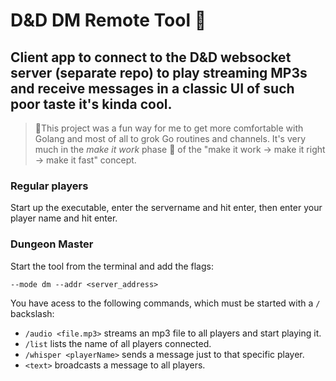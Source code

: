# D&D DM Remote Tool 🧙
## Client app to connect to the D&D websocket server (separate repo) to play streaming MP3s and receive messages in a classic UI of such poor taste it's kinda cool.

> 🚨This project was a fun way for me to get more comfortable with Golang and most of all to grok Go routines and channels. It's very much in the _make it work_ phase 🍝 of the "make it work -> make it right -> make it fast" concept.

### Regular players
Start up the executable, enter the servername and hit enter, then enter your player name and hit enter.

### Dungeon Master
Start the tool from the terminal and add the flags:

```--mode dm --addr <server_address>```

You have acess to the following commands, which must be started with a ```/``` backslash:
- ```/audio <file.mp3>``` streams an mp3 file to all players and start playing it.
- ```/list``` lists the name of all players connected.
- ```/whisper <playerName>``` sends a message just to that specific player.
- ```<text>``` broadcasts a message to all players.

